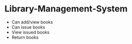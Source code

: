 # Library-Management-System

* Can add/view books
* Can issue books
* View issued books
* Return books
